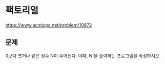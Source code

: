 # 팩토리얼 

https://www.acmicpc.net/problem/10872

## 문제 

0보다 크거나 같은 정수 N이 주어진다. 이때, N!을 출력하는 프로그램을 작성하시오.
